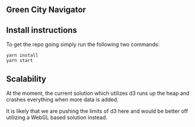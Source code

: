 ## Green City Navigator

## Install instructions

To get the repo going simply run the following two commands:
```
yarn install
yarn start
```

## Scalability

At the moment, the current solution which utilizes d3 runs up the heap and crashes everything when more data is added. 

It is likely that we are pushing the limits of d3 here and would be better off utilizing a WebGL based solution instead.
